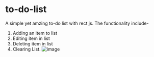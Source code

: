 # to-do-list

A simple yet amzing to-do list with rect js.
The functionality include-
1. Adding an item to list
2. Editing item in list
3. Deleting item in list
4. Clearing List.
![image](https://user-images.githubusercontent.com/74766567/122092754-eb338280-ce27-11eb-9beb-fba9f7247067.png)

